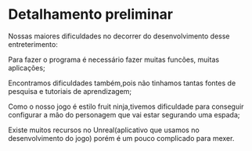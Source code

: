 # Detalhamento preliminar
Nossas maiores dificuldades no decorrer do desenvolvimento desse entreterimento:

Para fazer o programa é necessário fazer muitas funcões, muitas aplicações;

Encontramos dificuldades também,pois não tinhamos tantas fontes de pesquisa e tutoriais de aprendizagem;

Como o nosso jogo é estilo fruit ninja,tivemos dificuldade para conseguir configurar a mão do personagem que vai estar segurando uma espada;

Existe muitos recursos no Unreal(aplicativo que usamos no desenvolvimento do jogo) porém é um pouco complicado para mexer.









